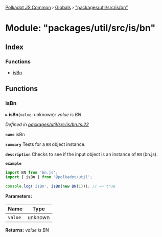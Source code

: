 [Polkadot JS Common](../README.md) › [Globals](../globals.md) › ["packages/util/src/is/bn"](_packages_util_src_is_bn_.md)

# Module: "packages/util/src/is/bn"

## Index

### Functions

* [isBn](_packages_util_src_is_bn_.md#isbn)

## Functions

###  isBn

▸ **isBn**(`value`: unknown): *value is BN*

*Defined in [packages/util/src/is/bn.ts:22](https://github.com/polkadot-js/common/blob/08817d19/packages/util/src/is/bn.ts#L22)*

**`name`** isBn

**`summary`** Tests for a `BN` object instance.

**`description`** 
Checks to see if the input object is an instance of `BN` (bn.js).

**`example`** 
<BR>

```javascript
import BN from 'bn.js';
import { isBn } from '@polkadot/util';

console.log('isBn', isBn(new BN(1))); // => true
```

**Parameters:**

Name | Type |
------ | ------ |
`value` | unknown |

**Returns:** *value is BN*
